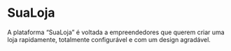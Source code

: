 # SuaLoja

A plataforma “SuaLoja” é voltada a empreendedores que querem criar uma loja rapidamente, totalmente configurável e com um design agradável. 

